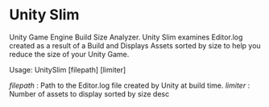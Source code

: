 # Unity Slim

Unity Game Engine Build Size Analyzer.  Unity Slim examines Editor.log created as a result of a Build and Displays Assets sorted by size to help you reduce the size of your Unity Game.

Usage: UnitySlim [filepath] [limiter]

*filepath* : Path to the Editor.log file created by Unity at build time.
*limiter* : Number of assets to display sorted by size desc
